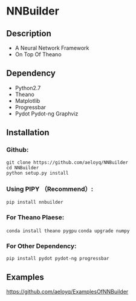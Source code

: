 NNBuilder
===========
## Description
* A Neural Network Framework
* On Top Of Theano
## Dependency
* Python2.7
* Theano
* Matplotlib
* Progressbar
* Pydot Pydot-ng Graphviz
## Installation
### Github:
`git clone https://github.com/aeloyq/NNBuilder`<br />
`cd NNBuilder`<br />
`python setup.py install`
### Using PIPY （Recommend）:
`pip install nnbuilder`
### For Theano Plaese:
`conda install theano pygpu`
`conda upgrade numpy`
### For Other Dependency:
`pip install pydot pydot-ng progressbar`
## Examples
https://github.com/aeloyq/ExamplesOfNNBuilder


